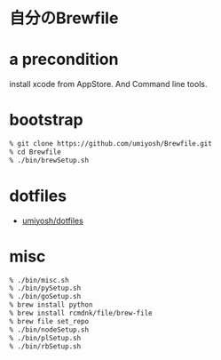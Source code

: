 # 自分のBrewfile

# a precondition

install xcode from AppStore. And Command line tools.

# bootstrap

~~~ bash
% git clone https://github.com/umiyosh/Brewfile.git
% cd Brewfile
% ./bin/brewSetup.sh
~~~

# dotfiles

* [umiyosh/dotfiles](https://github.com/umiyosh/dotfiles)

# misc

~~~ bash
% ./bin/misc.sh
% ./bin/pySetup.sh
% ./bin/goSetup.sh
% brew install python
% brew install rcmdnk/file/brew-file
% brew file set_repo
% ./bin/nodeSetup.sh
% ./bin/plSetup.sh
% ./bin/rbSetup.sh
~~~

